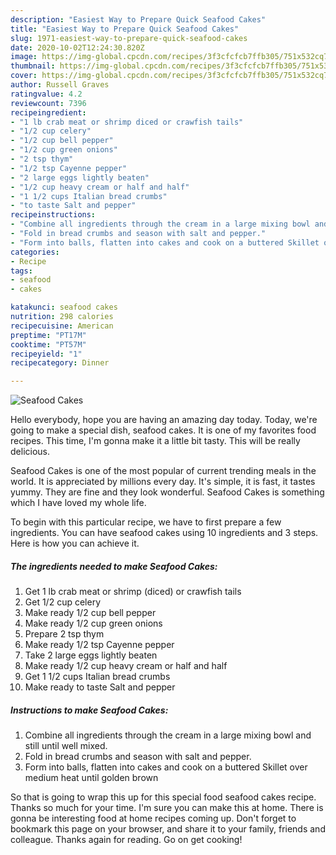 ```yaml
---
description: "Easiest Way to Prepare Quick Seafood Cakes"
title: "Easiest Way to Prepare Quick Seafood Cakes"
slug: 1971-easiest-way-to-prepare-quick-seafood-cakes
date: 2020-10-02T12:24:30.820Z
image: https://img-global.cpcdn.com/recipes/3f3cfcfcb7ffb305/751x532cq70/seafood-cakes-recipe-main-photo.jpg
thumbnail: https://img-global.cpcdn.com/recipes/3f3cfcfcb7ffb305/751x532cq70/seafood-cakes-recipe-main-photo.jpg
cover: https://img-global.cpcdn.com/recipes/3f3cfcfcb7ffb305/751x532cq70/seafood-cakes-recipe-main-photo.jpg
author: Russell Graves
ratingvalue: 4.2
reviewcount: 7396
recipeingredient:
- "1 lb crab meat or shrimp diced or crawfish tails"
- "1/2 cup celery"
- "1/2 cup bell pepper"
- "1/2 cup green onions"
- "2 tsp thym"
- "1/2 tsp Cayenne pepper"
- "2 large eggs lightly beaten"
- "1/2 cup heavy cream or half and half"
- "1 1/2 cups Italian bread crumbs"
- "to taste Salt and pepper"
recipeinstructions:
- "Combine all ingredients through the cream in a large mixing bowl and still until well mixed."
- "Fold in bread crumbs and season with salt and pepper."
- "Form into balls, flatten into cakes and cook on a buttered Skillet over medium heat until golden brown"
categories:
- Recipe
tags:
- seafood
- cakes

katakunci: seafood cakes 
nutrition: 298 calories
recipecuisine: American
preptime: "PT17M"
cooktime: "PT57M"
recipeyield: "1"
recipecategory: Dinner

---
```



![Seafood Cakes](https://img-global.cpcdn.com/recipes/3f3cfcfcb7ffb305/751x532cq70/seafood-cakes-recipe-main-photo.jpg)

Hello everybody, hope you are having an amazing day today. Today, we're going to make a special dish, seafood cakes. It is one of my favorites food recipes. This time, I'm gonna make it a little bit tasty. This will be really delicious.

Seafood Cakes is one of the most popular of current trending meals in the world. It is appreciated by millions every day. It's simple, it is fast, it tastes yummy. They are fine and they look wonderful. Seafood Cakes is something which I have loved my whole life.




To begin with this particular recipe, we have to first prepare a few ingredients. You can have seafood cakes using 10 ingredients and 3 steps. Here is how you can achieve it.

<!--inarticleads1-->

##### The ingredients needed to make Seafood Cakes:

1. Get 1 lb crab meat or shrimp (diced) or crawfish tails
1. Get 1/2 cup celery
1. Make ready 1/2 cup bell pepper
1. Make ready 1/2 cup green onions
1. Prepare 2 tsp thym
1. Make ready 1/2 tsp Cayenne pepper
1. Take 2 large eggs lightly beaten
1. Make ready 1/2 cup heavy cream or half and half
1. Get 1 1/2 cups Italian bread crumbs
1. Make ready to taste Salt and pepper




<!--inarticleads2-->

##### Instructions to make Seafood Cakes:

1. Combine all ingredients through the cream in a large mixing bowl and still until well mixed.
1. Fold in bread crumbs and season with salt and pepper.
1. Form into balls, flatten into cakes and cook on a buttered Skillet over medium heat until golden brown




So that is going to wrap this up for this special food seafood cakes recipe. Thanks so much for your time. I'm sure you can make this at home. There is gonna be interesting food at home recipes coming up. Don't forget to bookmark this page on your browser, and share it to your family, friends and colleague. Thanks again for reading. Go on get cooking!
